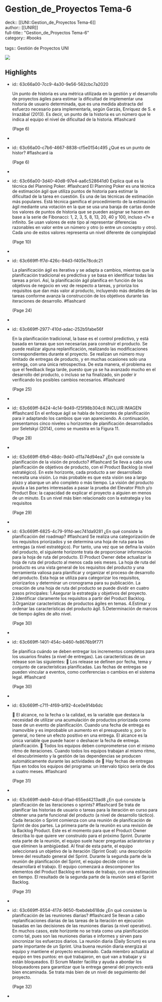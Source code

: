 # Gestion_de_Proyectos Tema-6

deck:: [[UNI::Gestion_de_Proyectos Tema-6]]\
author:: [[UNIR]]\
full-title:: "Gestion_de_Proyectos Tema-6"\
category:: #books\
\
tags:: Gestión de Proyectos UNI  

![](https://readwise-assets.s3.amazonaws.com/media/uploaded_book_covers/profile_22942/22f17d1f-fe66-4439-968d-3188fc26b32f.jpg)
## Highlights
- id:: 63c66a00-7cc9-4a30-9e56-562cbc7a2020
  
  Un punto de historia es una métrica utilizada en la gestión y el desarrollo de proyectos ágiles para estimar la dificultad de implementar una historia de usuario determinada, que es una medida abstracta del esfuerzo necesario para implementarla, según Garzás, Enríquez de S. e Irrazábal (2013). Es decir, un punto de la historia es un número que le indica al equipo el nivel de dificultad de la historia. #flashcard 
  
  
     (Page 6)
-
- id:: 63c66a00-c7b6-4667-8838-cf5e0154c495
   ¿Qué es un punto de histor? #flashcard 
    ia
  
     (Page 6)
-
- id:: 63c66a00-3d40-40d8-97e4-aa6c528641d0
   Explica qué es la técnica del Planning Poker. #flashcard 
    El Planning Poker es una técnica de estimación ágil que utiliza puntos de historia para estimar la dificultad de la tarea en cuestión. Es una de las técnicas de estimación más populares. Está técnica gamifica el procedimiento de la estimación ágil mediante una votación en la que se usa una baraja de cartas donde los valores de puntos de historia que se pueden asignar se hacen en base a la serie de Fibonacci: 1, 2, 3, 5, 8, 13, 20, 40 y 100, incluso «?» e infinito. Se usan valores de este tipo al representar diferencias razonables en valor entre un número y otro (o entre un concepto y otro). Cada uno de estos valores representa un nivel diferente de complejidad
  
     (Page 10)
-
- id:: 63c669ff-ff7d-426c-94d3-f405e78cdc21
  
  La planificación ágil es iterativa y se adapta a cambios, mientras que la planificación tradicional es predictiva y se basa en identificar todas las tareas a priori. Así, la planificación ágil planifica en función de los objetivos de negocio en vez de respecto a tareas, y prioriza los requisitos que dan más valor al producto, incluyendo más detalles de las tareas conforme avanza la construcción de los objetivos durante las iteraciones de desarrollo. #flashcard 
  
  
     (Page 24)
-
- id:: 63c669ff-2977-410d-adac-252b5fabe56f
  
  En la planificación tradicional, la base es el control predictivo, y está basada en tareas que son necesarias para construir el producto. Se puede realizar alguna replanificación, realizando las modificaciones correspondientes durante el proyecto. Se realizan un número muy limitado de entregas de producto, y en muchas ocasiones solo una entrega, con una única retrospectiva. De esta manera, el problema es que el feedback llega tarde, puesto que ya se ha avanzado mucho en el desarrollo del producto, o incluso se ha finalizado, sin poder ir verificando los posibles cambios necesarios. #flashcard 
  
  
     (Page 25)
-
- id:: 63c669ff-8424-4c14-9d49-f25f98b304c8
   INCLUIR IMAGEN #flashcard 
    En el enfoque ágil se habla de horizontes de planificación para ir adaptando los cambios que van apareciendo. A continuación, presentamos cinco niveles u horizontes de planificación desarrollados por Seletskyi (2014), como se muestra en la Figura 11.
  
     (Page 28)
-
- id:: 63c669ff-6fb6-48dc-9d40-d11a74d94ea7
   ¿En qué consiste la planificación de la visión de producto? #flashcard 
    Se lleva a cabo una planificación de objetivos de producto, con el Product Backlog (a nivel estratégico). En este horizonte, cada producto a ser desarrollado necesita una visión. Lo más probable es que esta visión sea a largo plazo y abarque un año completo o más tiempo. La visión del producto ayuda a las partes interesadas a pasar la prueba del Elevator Pitch y/o Product Box: la capacidad de explicar el proyecto a alguien en menos de un minuto. Es un nivel más bien relacionado con la estrategia y los requisitos
  
     (Page 29)
-
- id:: 63c669ff-6825-4c79-91fd-aec741da9281
   ¿En qué consiste la planificación del roadmap? #flashcard 
    Se realiza una categorización de los requisitos priorizados y se determina una hoja de ruta para las entregas (a nivel estratégico). Por tanto, una vez que se defina la visión del producto, el siguiente horizonte trata de proporcionar información para la hoja de ruta del producto. El Product Owner debe actualizar la hoja de ruta del producto al menos cada seis meses. La hoja de ruta del producto es una vista general de los requisitos del producto y una herramienta valiosa para planificar y organizar el proceso de desarrollo del producto. Esta hoja se utiliza para categorizar los requisitos, priorizarlos y determinar un cronograma para su publicación. La creación de una hoja de ruta del producto se puede dividir en cuatro pasos principales: 1.Asegurar la estrategia y objetivos del proyecto. 2.Identificar claramente los requisitos a partir del Product Backlog. 3.Organizar características de productos ágiles en temas. 4.Estimar y ordenar las características del producto ágil. 5.Determinación de marcos de tiempo ágiles de alto nivel.
  
     (Page 30)
-
- id:: 63c669ff-1401-454c-b460-fe8676b9f771
  
  Se planifica cuándo se deben entregar los incrementos completos para los usuarios finales (a nivel de entregas). Las características de un release son las siguientes:  Los release se definen por fecha, tema y conjunto de características planificadas. Las fechas de entregas se pueden vincular a eventos, como conferencias o cambios en el sistema legal. #flashcard 
  
  
     (Page 30)
-
- id:: 63c669ff-c711-4f69-bf92-4ce0e914b6dc
  
   El alcance, no la fecha o la calidad, es la variable que destaca la necesidad de utilizar una acumulación de productos priorizada como base de un evento de planificación. Cuando una fecha de entrega es inamovible y es improbable un aumento en el presupuesto y, por lo general, no tiene un efecto positivo en una entrega. El alcance es la única variable que puede hacer o deshacer la fecha de entrega. planificación.  Todos los equipos deben comprometerse con el mismo ritmo de iteraciones. Cuando todos los equipos trabajan al mismo ritmo, el descubrimiento y la gestión de las dependencias se producen automáticamente durante las actividades de  Hay fechas de entregas fijas en todos los equipos del programa: un intervalo típico sería de dos a cuatro meses. #flashcard 
  
  
     (Page 31)
-
- id:: 63c669ff-deb9-4dcd-91ad-655ed4213ad8
   ¿En qué consiste la planificación de las iteraciones o sprints? #flashcard 
    Se trata de planificar las historias de usuario o tareas para la iteración en curso para obtener una parte funcional del producto (a nivel de desarrollo táctico). Cada iteración o Sprint comienza con una reunión de planificación de Sprint de dos partes. La primera parte de la reunión es una revisión de la Backlog Product. Este es el momento para que el Product Owner describa lo que quiere ver construido para el próximo Sprint. Durante esta parte de la reunión, el equipo suele hacer preguntas aclaratorias y que eliminen la ambigüedad. Al final de esta parte, el equipo seleccionará un objetivo de la iteración (Sprint Goal): una descripción breve del resultado general del Sprint. Durante la segunda parte de la reunión de planificación del Sprint, el equipo decide cómo se desarrollará el trabajo. El equipo comenzará a descomponer los elementos del Product Backlog en tareas de trabajo, con una estimación en tiempo. El resultado de la segunda parte de la reunión será el Sprint Backlog.
  
     (Page 31)
-
- id:: 63c669ff-8554-417d-9650-fbebdeb618de
   ¿En qué consisten la planificación de las reuniones diarias? #flashcard 
    Se llevan a cabo replanificaciones diarias de las tareas de la iteración en ejecución basadas en las decisiones de las reuniones diarias (a nivel operativo). En muchos casos, este horizonte no se trata como una planificación como tal, pues son las reuniones diarias e informes y sirven para sincronizar los esfuerzos diarios. La reunión diaria (Daily Scrum) es una parte importante de un Sprint. Una buena reunión diaria energiza al equipo y mantiene el proyecto encaminado. Cada miembro actualiza al equipo en tres puntos: en qué trabajaron, en qué van a trabajar y si están bloqueados. El Scrum Master facilita y ayuda a abordar los bloqueadores para garantizar que la entrega general del proyecto está bien encaminada. Se trata más bien de un nivel de seguimiento del proyecto.
  
     (Page 32)
-